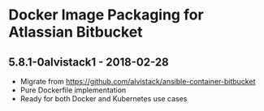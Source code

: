 Docker Image Packaging for Atlassian Bitbucket
==============================================

5.8.1-0alvistack1 - 2018-02-28
------------------------------

-   Migrate from <https://github.com/alvistack/ansible-container-bitbucket>
-   Pure Dockerfile implementation
-   Ready for both Docker and Kubernetes use cases

